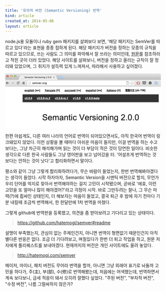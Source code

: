 ```yaml
---
title: '유의적 버전 (Semantic Versioning) 번역'
kind: article
created_at: 2014-05-06
layout: article
---
```


node.js용 모듈이나 ruby gem 패키지를 살펴보다 보면, '해당 패키지는 SemVer를 따르고 있다'라는 표현을 종종 접하게 된다. 해당 패키지가 버전을 정하는 모종의 규칙을 따르고 있으므로, 쓰는 사람도 그 의미를 파악해서 잘 쓰라는 의미인데, [원문](http://semver.org)를 참조하라고 적힌 곳이 더러 있었다. 해당 사이트를 살펴보니, 버전을 정하고 올리는 규칙이 잘 정리돼 있었으며, 그 취지가 설득력 있게 느껴져서, 따라해서 사용하고 싶어졌다. 

<img src="/img/semver/semver_translations.png" style="width: 600px;" class="img-rounded"/>

한편 아쉽게도, 다른 여러 나라의 언어로 번역이 되어있으면서도, 아직 한국어 번역이 링크돼있지 않았다. 이런 상황을 볼 때마다 아쉬운 마음이 들지만, 이걸 번역을 하는 수고보다는, 그냥 차근히 해석해가며 읽는 것이 더 부담이 적은 것이 당연한 일이다. 비슷한 생각으로 다른 한국 사람들도 그냥 영어판을 보고 넘어갔을 터. '어설프게 번역하는 것 보다는 안하는 것이 낫다'고 합리화하면서 말이다. 

평소와 같이 그냥 그렇게 합리화하려다가, 무슨 바람이 들었는지, 한번 번역해봐야겠다는 생각이 들었다. 시작 하자마자, Semantic Version을 시맨틱 버전으로 할지, 무언가 우리 단어를 억지로 찾아서 번역해야하는 걸지 고민이 시작됐으며, 곧바로 '에효, 이런 고민을 또 얼마나 많이 해야겠어?'라고 걱정이 시작. 바로 그만두려는 찰나, 그 무슨 마력(?)에 휩싸인 상태인지, 더 해보자는 마음이 들었고, 결국 퇴근 후 밤에 자기 전마다 기분 내킬때 조금씩 번역해서, 한 한달만에 1차 번역을 마쳤다. 

그렇게 github에 번역판을 등록했고, 의견을 좀 받아보려고 기다리고 있는 상태이다. 

> <https://github.com/hatemogi/semver#readme>

설명이 부족했는지, 관심이 없는 주제인건지, 아니면 번역이 형편없기 때문인건지 아직 별다른 반응은 없다. 조금 더 기다려보고, 며칠있다가 한번 더 퇴고 작업을 하고, 원문 저자에게 풀리퀘스트를 보내야겠다. 현재까지의 버전은 개인 사이트에도 올려 놓았다.

> <http://hatemogi.com/semver>

메이저, 마이너, 패치 버전도 무어라 번역을 할까, 아니면 그냥 외래어 표기로 놔둘까 고민을 하다가, 주(主), 부(部), 수(修)로 번역해봤는데, 처음에는 어색했는데, 번역하면서 계속 보다보니, 금세 적응이 돼서 오히려 잘했다 싶었다. "주된 버전", "부차적 버전", "수정 버전", 나름 그럴싸하지 않은가?

